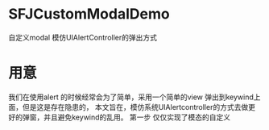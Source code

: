 # SFJCustomModalDemo
自定义modal 模仿UIAlertController的弹出方式

# 用意

我们在使用alert 的时候经常会为了简单，采用一个简单的view 弹出到keywind上面，但是这是存在隐患的，
本文旨在，模仿系统UIAlertcontroller的方式去做更好的弹窗，并且避免keywind的乱用。
第一步 仅仅实现了模态的自定义
